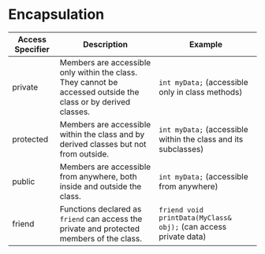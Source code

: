# Encapsulation

|   Access Specifier	|   Description	|   Example |
| --------------------- | ------------- | --------- |
|   private |	Members are accessible only within the class. They cannot be accessed outside the class or by derived classes.  |	`int myData;` (accessible only in class methods)    |
|   protected   |	Members are accessible within the class and by derived classes but not from outside.    |	`int myData;` (accessible within the class and its subclasses)  |
|   public  |	Members are accessible from anywhere, both inside and outside the class.    |	`int myData;` (accessible from anywhere) |
|   friend  |	Functions declared as `friend` can access the private and protected members of the class.	|   `friend void printData(MyClass& obj);` (can access private data)    |